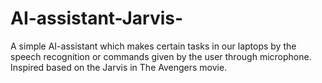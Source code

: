 # AI-assistant-Jarvis-
A simple AI-assistant which makes certain tasks in our laptops by the speech recognition or commands given by the user through microphone. Inspired based on the Jarvis in The Avengers movie.
